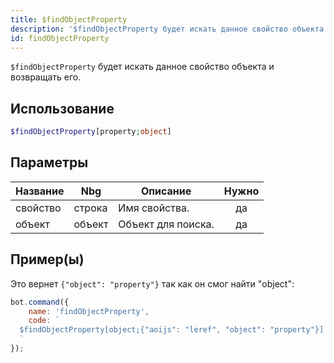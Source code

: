 ```yaml
---
title: $findObjectProperty
description: '$findObjectProperty будет искать данное свойство объекта и возвращает его.'
id: findObjectProperty
---
```


`$findObjectProperty` будет искать данное свойство объекта и возвращать его.

## Использование

```php
$findObjectProperty[property;object]
```

## Параметры

| Название | Nbg    | Описание           | Нужно |
| -------- | ------ | ------------------ |:-----:|
| свойство | строка | Имя свойства.      |  да   |
| объект   | объект | Объект для поиска. |  да   |

## Пример(ы)

Это вернет `{"object": "property"}` так как он смог найти "object":

```javascript
bot.command({
    name: 'findObjectProperty',
    code: `
  $findObjectProperty[object;{"aoijs": "leref", "object": "property"}]
  `
});
```

